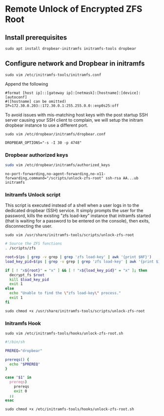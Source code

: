 # Remote Unlock of Encrypted ZFS Root
## Install prerequisites
```
sudo apt install dropbear-initramfs initramfs-tools dropbear
```

## Configure network and Dropbear in initramfs
```
sudo vim /etc/initramfs-tools/initramfs.conf
```
Append the following
```
#format [host ip]::[gateway ip]:[netmask]:[hostname]:[device]:[autoconf]
#([hostname] can be omitted)
IP=172.30.0.203::172.30.0.1:255.255.0.0::enp0s25:off
```

To avoid issues with mis-matching host keys with the post startup SSH server
causing your SSH client to complain, we will setup the  initram dropbear
instance to use a different port.
```
sudo vim /etc/dropbear/initramfs/dropbear.conf
```
```
DROPBEAR_OPTIONS="-s -I 30 -p 4748"
```

### Dropbear authorized keys
```bash
sudo vim /etc/dropbear/initramfs/authorized_keys
```
```
no-port-forwarding,no-agent-forwarding,no-x11-forwarding,command="/scripts/unlock-zfs-root" ssh-rsa AA...ub initramfs
```

### Initramfs Unlock script
This script is executed instead of a shell when a user logs in to the dedicated
dropbear (SSH) service.  It simply prompts the user for the password, kills the
existing "zfs load-key" instance that initramfs started (that is waiting for a
password to be entered on the console), then exits, disconnecting the user.
```
sudo vim /usr/share/initramfs-tools/scripts/unlock-zfs-root
```
```bash
# Source the ZFS functions
. /scripts/zfs

root=$(ps | grep -v grep | grep 'zfs load-key' | awk '{print $NF}')
load_key_pid=$(ps | grep -v grep | grep 'zfs load-key' | awk '{print $1}')

if [ ! "x${root}" = "x" ] && [ ! "x${load_key_pid}" = "x" ]; then
  decrypt_fs $root
  kill $load_key_pid
  exit 1
else
  echo "Unable to find the \"zfs load-key\" process."
  exit 1
fi
```
```
sudo chmod +x /usr/share/initramfs-tools/scripts/unlock-zfs-root
```

### Initramfs Hook
```
sudo vim /etc/initramfs-tools/hooks/unlock-zfs-root.sh
```
```bash
#!/bin/sh

PREREQ="dropbear"

prereqs() {
  echo "$PREREQ"
}

case "$1" in
  prereqs)
    prereqs
    exit 0
  ;;
esac
```
```
sudo chmod +x /etc/initramfs-tools/hooks/unlock-zfs-root.sh
```